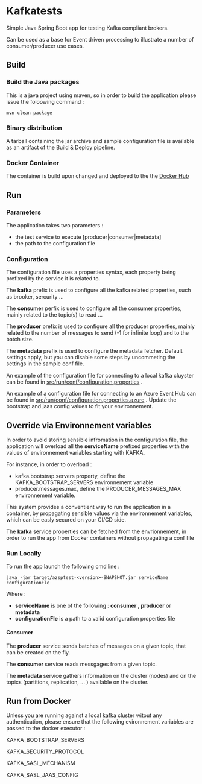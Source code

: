 # Kafkatests

Simple Java Spring Boot app for testing Kafka compliant brokers.

Can be used as a base for Event driven processing to illustrate a number of consumer/producer use cases.

## Build 

### Build the Java packages

This is a java project using maven, so in order to build the application please issue the foloowing command : 

```console
mvn clean package
```

### Binary distribution 

A tarball containing the jar archive and sample configuration file is available as an artifact of the Build & Deploy pipeline.

### Docker Container

The container is build upon changed and deployed to the the [Docker Hub](https://hub.docker.com/repository/docker/zlatkoa/kafkatests)

## Run 

### Parameters 

The application takes two parameters : 

- the test service to execute [producer|consumer|metadata]
- the path to the configuration file 

### Configuration 

The configuration file uses a properties syntax, each property being prefixed by the service it is related to.

The **kafka** prefix is used to configure all the kafka related properties, such as brooker, sercurity ...

The **consumer** perfix is used to configure all the consumer properties, mainly related to the topic(s) to read ...

The **producer** prefix is used to configure all the producer properties, mainly related to the number of messages to send (-1 for infinite loop) and to the batch size.

The **metadata** prefix is used to configure the metadata fetcher. Default settings apply, but you can disable some steps by uncommeting the settings in the sample conf file.

An example of the configuration file for connecting to a local kafka cluyster can be found in [src/run/conf/configuration.properties](src/run/conf/configuration.properties) .

An example of a configuration file for connecting to an Azure Event Hub can be found in [src/run/conf/configuration.properties.azure](src/run/conf/configuration.properties.azure) . Update the bootstrap and jaas config values to fit your environnement.

## Override via Environnement variables

In order to avoid storing sensible infromation in the configuration file, the application will overload all the **serviceName** prefixed properties with the values of environnement variables starting with KAFKA.

For instance, in order to overload : 
- kafka.bootstrap.servers property, define the KAFKA_BOOTSTRAP_SERVERS environnement variable
- producer.messages.max, define the PRODUCER_MESSAGES_MAX environnement variable. 

This system provides a conventient way to run the application in a container, by propagating sensible values via the environnement variables, which can be easly  secured on your CI/CD side.

The **kafka** service properties can be fetched from the envrionnement, in order to run the app from Docker containers without propagating a conf file 

### Run Locally 

To run the app launch the following cmd line : 

```console
java -jar target/azsptest-<version>-SNAPSHOT.jar serviceName configurationFle
```

Where : 
- **serviceName** is one of the following : **consumer** , **producer** or **metadata**
- **configurationFle** is a path to a valid configuration properties file

#### Consumer

The **producer** service sends batches of messages on a given topic, that can be created on the fly.

The **consumer** service reads messgages from a given topic.

The **metadata** service gathers information on the cluster (nodes) and on the topics (partitions, replication, ... ) available on the cluster.

## Run from Docker

Unless you are running against a local kafka cluster witout any authentication, please ensure that the following evironnement variables are passed to the docker executor : 

KAFKA_BOOTSTRAP_SERVERS

KAFKA_SECURITY_PROTOCOL

KAFKA_SASL_MECHANISM

KAFKA_SASL_JAAS_CONFIG

